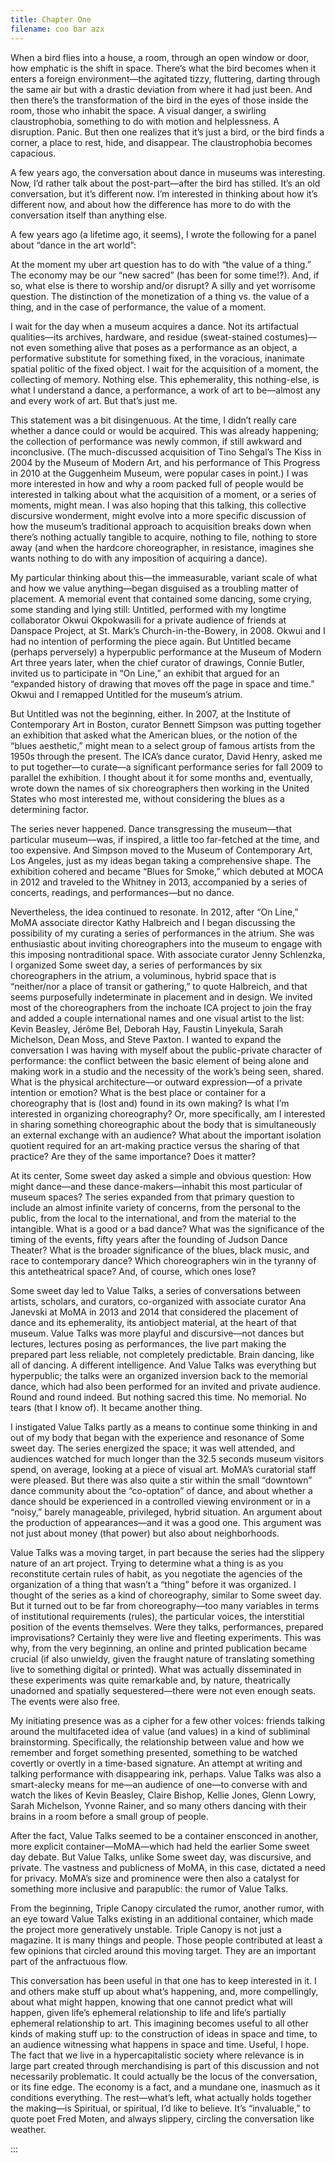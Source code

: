 ```yaml
---
title: Chapter One
filename: coo bar azx
---
```


When a bird flies into a house, a room, through an open window or door, how emphatic is the shift in space. There’s what the bird becomes when it enters a foreign environment—the agitated tizzy, fluttering, darting through the same air but with a drastic deviation from where it had just been. And then there’s the transformation of the bird in the eyes of those inside the room, those who inhabit the space. A visual danger, a swirling claustrophobia, something to do with motion and helplessness. A disruption. Panic. But then one realizes that it’s just a bird, or the bird finds a corner, a place to rest, hide, and disappear. The claustrophobia becomes capacious.

A few years ago, the conversation about dance in museums was interesting. Now, I’d rather talk about the post-part—after the bird has stilled. It’s an old conversation, but it’s different now. I’m interested in thinking about how it’s different now, and about how the difference has more to do with the conversation itself than anything else.

A few years ago (a lifetime ago, it seems), I wrote the following for a panel about “dance in the art world”:

At the moment my uber art question has to do with “the value of a thing.” The economy may be our “new sacred” (has been for some time!?). And, if so, what else is there to worship and/or disrupt? A silly and yet worrisome question. The distinction of the monetization of a thing vs. the value of a thing, and in the case of performance, the value of a moment.

I wait for the day when a museum acquires a dance. Not its artifactual qualities—its archives, hardware, and residue (sweat-stained costumes)—not even something alive that poses as a performance as an object, a performative substitute for something fixed, in the voracious, inanimate spatial politic of the fixed object. I wait for the acquisition of a moment, the collecting of memory. Nothing else. This ephemerality, this nothing-else, is what I understand a dance, a performance, a work of art to be—almost any and every work of art. But that’s just me.

This statement was a bit disingenuous. At the time, I didn’t really care whether a dance could or would be acquired. This was already happening; the collection of performance was newly common, if still awkward and inconclusive. (The much-discussed acquisition of Tino Sehgal’s The Kiss in 2004 by the Museum of Modern Art, and his performance of This Progress in 2010 at the Guggenheim Museum, were popular cases in point.) I was more interested in how and why a room packed full of people would be interested in talking about what the acquisition of a moment, or a series of moments, might mean. I was also hoping that this talking, this collective discursive wonderment, might evolve into a more specific discussion of how the museum’s traditional approach to acquisition breaks down when there’s nothing actually tangible to acquire, nothing to file, nothing to store away (and when the hardcore choreographer, in resistance, imagines she wants nothing to do with any imposition of acquiring a dance).

My particular thinking about this—the immeasurable, variant scale of what and how we value anything—began disguised as a troubling matter of placement. A memorial event that contained some dancing, some crying, some standing and lying still: Untitled, performed with my longtime collaborator Okwui Okpokwasili for a private audience of friends at Danspace Project, at St. Mark’s Church-in-the-Bowery, in 2008. Okwui and I had no intention of performing the piece again. But Untitled became
(perhaps perversely) a hyperpublic performance at the Museum of Modern Art three years later, when the chief curator of drawings, Connie Butler, invited us to participate in “On Line,” an exhibit that argued for an “expanded history of drawing that moves off the page in space and time.” Okwui and I remapped Untitled for the museum’s atrium.

But Untitled was not the beginning, either. In 2007, at the Institute of Contemporary Art in Boston, curator Bennett Simpson was putting together an exhibition that asked what the American blues, or the notion of the
“blues aesthetic,” might mean to a select group of famous artists from the 1950s through the present. The ICA’s dance curator, David Henry, asked me to put together—to curate—a significant performance series for fall 2009 to parallel the exhibition. I thought about it for some months and, eventually, wrote down the names of six choreographers then working in the United States who most interested me, without considering the blues as a determining factor.

The series never happened. Dance transgressing the museum—that particular museum—was, if inspired, a little too far-fetched at the time, and too expensive. And Simpson moved to the Museum of Contemporary Art, Los Angeles, just as my ideas began taking a comprehensive shape. The exhibition cohered and became “Blues for Smoke,” which debuted at MOCA in 2012 and traveled to the Whitney in 2013, accompanied by a series of concerts, readings, and performances—but no dance.

Nevertheless, the idea continued to resonate. In 2012, after “On Line,” MoMA associate director Kathy Halbreich and I began discussing the possibility of my curating a series of performances in the atrium. She was enthusiastic about inviting choreographers into the museum to engage with this imposing nontraditional space. With associate curator Jenny Schlenzka, I organized Some sweet day, a series of performances by six choreographers in the atrium, a voluminous, hybrid space that is
“neither/nor a place of transit or gathering,” to quote Halbreich, and that seems purposefully indeterminate in placement and in design. We invited most of the choreographers from the inchoate ICA project to join the fray and added a couple international names and one visual artist to the list: Kevin Beasley, Jérôme Bel, Deborah Hay, Faustin Linyekula, Sarah Michelson, Dean Moss, and Steve Paxton. I wanted to expand the conversation I was having with myself about the public-private character of performance: the conflict between the basic element of being alone and making work in a studio and the necessity of the work’s being seen, shared. What is the physical architecture—or outward expression—of a private intention or emotion? What is the best place or container for a choreography that is (lost and) found in its own making? Is what I’m interested in organizing choreography? Or, more specifically, am I interested in sharing something choreographic about the body that is simultaneously an external exchange with an audience? What about the important isolation quotient required for an art-making practice versus the sharing of that practice? Are they of the same importance? Does it matter?

At its center, Some sweet day asked a simple and obvious question: How might dance—and these dance-makers—inhabit this most particular of museum spaces? The series expanded from that primary question to include an almost infinite variety of concerns, from the personal to the public, from the local to the international, and from the material to the intangible. What is a good or a bad dance? What was the significance of the timing of the events, fifty years after the founding of Judson Dance Theater? What is the broader significance of the blues, black music, and race to contemporary dance? Which choreographers win in the tyranny of this antetheatrical space? And, of course, which ones lose?

Some sweet day led to Value Talks, a series of conversations between artists, scholars, and curators, co-organized with associate curator Ana Janevski at MoMA in 2013 and 2014 that considered the placement of dance and its ephemerality, its antiobject material, at the heart of that museum. Value Talks was more playful and discursive—not dances but lectures, lectures posing as performances, the live part making the prepared part less reliable, not completely predictable. Brain dancing, like all of dancing. A different intelligence. And Value Talks was everything but hyperpublic; the talks were an organized inversion back to the memorial dance, which had also been performed for an invited and private audience. Round and round indeed. But nothing sacred this time. No memorial. No tears (that I know of). It became another thing.

I instigated Value Talks partly as a means to continue some thinking in and out of my body that began with the experience and resonance of Some sweet day. The series energized the space; it was well attended, and audiences watched for much longer than the 32.5 seconds museum visitors spend, on average, looking at a piece of visual art. MoMA’s curatorial staff were pleased. But there was also quite a stir within the small
“downtown” dance community about the “co-optation” of dance, and about whether a dance should be experienced in a controlled viewing environment or in a “noisy,” barely manageable, privileged, hybrid situation. An argument about the production of appearances—and it was a good one. This argument was not just about money (that power) but also about neighborhoods.

Value Talks was a moving target, in part because the series had the slippery nature of an art project. Trying to determine what a thing is as you reconstitute certain rules of habit, as you negotiate the agencies of the organization of a thing that wasn’t a “thing” before it was organized. I thought of the series as a kind of choreography, similar to Some sweet day. But it turned out to be far from choreography—too many variables in terms of institutional requirements
(rules), the particular voices, the interstitial position of the events themselves. Were they talks, performances, prepared improvisations? Certainly they were live and fleeting experiments. This was why, from the very beginning, an online and printed publication became crucial (if also unwieldy, given the fraught nature of translating something live to something digital or printed). What was actually disseminated in these experiments was quite remarkable and, by nature, theatrically unadorned and spatially sequestered—there were not even enough seats. The events were also free.

My initiating presence was as a cipher for a few other voices: friends talking around the multifaceted idea of value (and values) in a kind of subliminal brainstorming. Specifically, the relationship between value and how we remember and forget something presented, something to be watched covertly or overtly in a time-based signature. An attempt at writing and talking performance with disappearing ink, perhaps. Value Talks was also a smart-alecky means for me—an audience of one—to converse with and watch the likes of Kevin Beasley, Claire Bishop, Kellie Jones, Glenn Lowry, Sarah Michelson, Yvonne Rainer, and so many others dancing with their brains in a room before a small group of people.

After the fact, Value Talks seemed to be a container ensconced in another, more explicit container—MoMA—which had held the earlier Some sweet day debate. But Value Talks, unlike Some sweet day, was discursive, and private. The vastness and publicness of MoMA, in this case, dictated a need for privacy. MoMA’s size and prominence were then also a catalyst for something more inclusive and parapublic: the rumor of Value Talks.

From the beginning, Triple Canopy circulated the rumor, another rumor, with an eye toward Value Talks existing in an additional container, which made the project more generatively unstable. Triple Canopy is not just a magazine. It is many things and people. Those people contributed at least a few opinions that circled around this moving target. They are an important part of the anfractuous flow.

This conversation has been useful in that one has to keep interested in it. I and others make stuff up about what’s happening, and, more compellingly, about what might happen, knowing that one cannot predict what will happen, given life’s ephemeral relationship to life and life’s partially ephemeral relationship to art. This imagining becomes useful to all other kinds of making stuff up: to the construction of ideas in space and time, to an audience witnessing what happens in space and time. Useful, I hope. The fact that we live in a hypercapitalistic society where relevance is in large part created through merchandising is part of this discussion and not necessarily problematic. It could actually be the locus of the conversation, or its fine edge. The economy is a fact, and a mundane one, inasmuch as it conditions everything. The rest—what’s left, what actually holds together the making—is Spiritual, or spiritual, I’d like to believe. It’s “invaluable,” to quote poet Fred Moten, and always slippery, circling the conversation like weather.

:::
